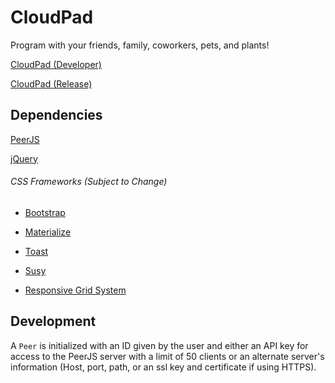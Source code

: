 # CloudPad
Program with your friends, family, coworkers, pets, and plants!

[CloudPad (Developer)](http://198.199.94.36/cloudpad)

[CloudPad (Release)](http://reline.github.io/CloudPad)

## Dependencies
[PeerJS](http://peerjs.com/)

[jQuery](https://jquery.com/)

###### CSS Frameworks (Subject to Change)
*   [Bootstrap](http://getbootstrap.com/)

*   [Materialize](http://materializecss.com/)

*   [Toast](http://daneden.github.io/Toast//)

*   [Susy](http://susy.oddbird.net/)

*   [Responsive Grid System](http://responsive.gs/)

## Development
A `Peer` is initialized with an ID given by the user and either an API key for access to the PeerJS server with a limit of 50 clients or an alternate server's information (Host, port, path, or an ssl key and certificate if using HTTPS).
